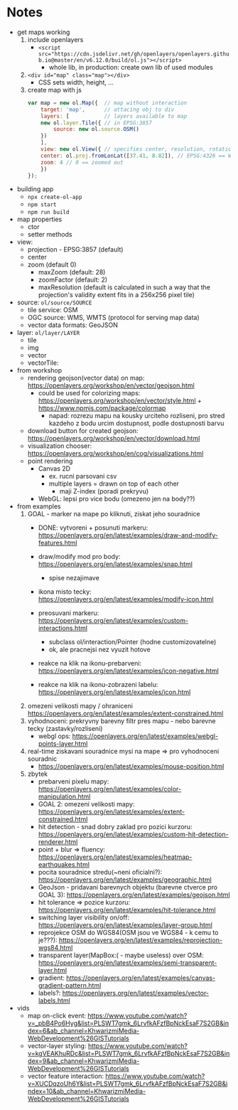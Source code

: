 # Notes
- get maps working
    1. include openlayers
        -  `<script src="https://cdn.jsdelivr.net/gh/openlayers/openlayers.github.io@master/en/v6.12.0/build/ol.js"></script>`
            - whole lib, in production: create own lib of used modules
    2. `<div id="map" class="map"></div>`
        - CSS sets width, height, ...
    3. create map with js
        ```js
        var map = new ol.Map({  // map without interaction
            target: 'map',      // attacing obj to div
            layers: [           // layers available to map
            new ol.layer.Tile({ // in EPSG:3857
                source: new ol.source.OSM()
            })
            ],
            view: new ol.View({ // specifies center, resolution, rotation
            center: ol.proj.fromLonLat([37.41, 8.82]), // EPSG:4326 == WGS84
            zoom: 4 // 0 == zoomed out
            })
        });
        ```
- building app
    - `npx create-ol-app`
    - `npm start`
    - `npm run build`
- map properties
    - ctor
    - setter methods
- view:
    - projection - EPSG:3857 (default)
    - center
    - zoom (default 0)
        - maxZoom (default: 28)
        - zoomFactor (default: 2)
        - maxResolution (default is calculated in such a way that the projection's validity extent fits in a 256x256 pixel tile)
- source: `ol/source/SOURCE`
    - tile service: OSM
    - OGC source: WMS, WMTS (protocol for serving map data)
    - vector data formats: GeoJSON
- layer: `ol/layer/LAYER`
    - tile
    - img
    - vector
    - vectorTile: 
- from workshop
    - rendering geojson(vector data) on map: https://openlayers.org/workshop/en/vector/geojson.html
        - could be used for colorizing maps: https://openlayers.org/workshop/en/vector/style.html + https://www.npmjs.com/package/colormap
            - napad: rozrezu mapu na kousky urciteho rozliseni, pro stred kazdeho z bodu urcim dostupnost, podle dostupnosti barvu
    - download button for created geojson: https://openlayers.org/workshop/en/vector/download.html
    - visualization chooser: https://openlayers.org/workshop/en/cog/visualizations.html
    - point rendering
        - Canvas 2D
            - ex. rucni parsovani csv
            - multiple layers = drawn on top of each other
                - maji Z-index (poradi prekryvu)
        - WebGL: lepsi pro vice bodu (omezeno jen na body??)
- from examples
    1. GOAL - marker na mape po kliknuti, ziskat jeho souradnice
        - DONE: vytvoreni + posunuti markeru: https://openlayers.org/en/latest/examples/draw-and-modify-features.html
        - draw/modify mod pro body: https://openlayers.org/en/latest/examples/snap.html
            - spise nezajimave
        - ikona misto tecky: https://openlayers.org/en/latest/examples/modify-icon.html

        - preosuvani markeru: https://openlayers.org/en/latest/examples/custom-interactions.html
            - subclass ol/interaction/Pointer (hodne customizovatelne)
            - ok, ale pracnejsi nez vyuzit hotove
        - reakce na klik na ikonu-prebarveni: https://openlayers.org/en/latest/examples/icon-negative.html
        - reakce na klik na ikonu-zobrazeni labelu: https://openlayers.org/en/latest/examples/icon.html
    2. omezeni velikosti mapy / ohraniceni
        https://openlayers.org/en/latest/examples/extent-constrained.html
    3. vyhodnoceni: prekryvny barevny filtr pres mapu - nebo barevne tecky (zastavky/rozliseni)
        - webgl ops: https://openlayers.org/en/latest/examples/webgl-points-layer.html
    4. real-time ziskavani souradnice mysi na mape => pro vyhodnoceni souradnic
        - https://openlayers.org/en/latest/examples/mouse-position.html
    4. zbytek
        - prebarveni pixelu mapy: https://openlayers.org/en/latest/examples/color-manipulation.html
        - GOAL 2: omezeni velikosti mapy: https://openlayers.org/en/latest/examples/extent-constrained.html
        - hit detection - snad dobry zaklad pro pozici kurzoru: https://openlayers.org/en/latest/examples/custom-hit-detection-renderer.html
        - point + blur => fluency: https://openlayers.org/en/latest/examples/heatmap-earthquakes.html
        - pocita souradnice stredu(~neni oficialni?): https://openlayers.org/en/latest/examples/geographic.html
        - GeoJson - pridavani barevnych objektu (barevne ctverce pro GOAL 3): https://openlayers.org/en/latest/examples/geojson.html
        - hit tolerance => pozice kurzoru: https://openlayers.org/en/latest/examples/hit-tolerance.html
        - switching layer visibility on/off: https://openlayers.org/en/latest/examples/layer-group.html
        - reprojekce OSM do WGS84(OSM jsou ve WGS84 - k cemu to je???): https://openlayers.org/en/latest/examples/reprojection-wgs84.html
        - transparent layer(MapBox:( - maybe useless) over OSM: https://openlayers.org/en/latest/examples/semi-transparent-layer.html
        - gradient: https://openlayers.org/en/latest/examples/canvas-gradient-pattern.html
        - labels?: https://openlayers.org/en/latest/examples/vector-labels.html
- vids
    - map on-click event: https://www.youtube.com/watch?v=_pbB4Po6Hyg&list=PLSWT7gmk_6LrvfkAFzfBpNckEsaF7S2GB&index=6&ab_channel=KhwarizmiMedia-WebDevelopment%26GISTutorials
    - vector-layer styling: https://www.youtube.com/watch?v=kgVEAKhuRDc&list=PLSWT7gmk_6LrvfkAFzfBpNckEsaF7S2GB&index=9&ab_channel=KhwarizmiMedia-WebDevelopment%26GISTutorials
    - vector feature interaction: https://www.youtube.com/watch?v=XUCDqzoUh6Y&list=PLSWT7gmk_6LrvfkAFzfBpNckEsaF7S2GB&index=10&ab_channel=KhwarizmiMedia-WebDevelopment%26GISTutorials